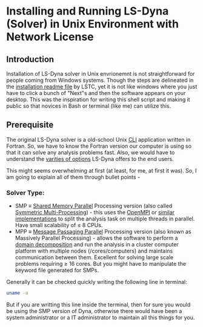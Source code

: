 # Installing and Running LS-Dyna (Solver) in Unix Environment with Network License

## Introduction

Installation of LS-Dyna solver in Unix envrionemnt is not straightforward for people coming from Windows systems. Though the steps are delineated in the [installation readme file](https://ftp.lstc.com/user/ls-dyna/R11.2.1/README_installation.txt) by LSTC, yet it is not like windows where you just have to click a bunch of "Next"s and then the software appears on your desktop. This was the inspiration for writing this shell script and making it public so that novices in Bash or terminal (like me) can utilize this.

## Prerequisite
The original LS-Dyna solver is a old-school Unix [CLI](https://en.wikipedia.org/wiki/Command-line_interface) application written in Fortran. So, we have to know the Fortran version our computer is using so that it can solve any analysis problems fast. Also, we would have to understand the [varities of options](https://lsdyna.ansys.com/downloader-filter/) LS-Dyna offers to the end users.

This might seems overwhelming at first (at least, for me, at first it was). So, I am going to explain all of them through bullet points -

### Solver Type:
* SMP ≡ [Shared Memory Parallel](https://ftp.lstc.com/anonymous/outgoing/support/PRESENTATIONS/mpp_201305.pdf) Processing version (also called [Symmetric Multi-Processing](https://www.oasys-software.com/dyna/wp-content/uploads/2019/01/Webinar_MPP-LS-DYNA.pdf)) - this uses the [OpenMPI](https://www.open-mpi.org/) or [similar implementations](https://www.intel.com/content/www/us/en/developer/tools/oneapi/mpi-library.html) to split the analysis task on multiple threads in parallel. Have small scalability of $\leq$ 8 CPUs.
* MPP ≡ [Message Passaging Parallel](https://ftp.lstc.com/anonymous/outgoing/support/PRESENTATIONS/mpp_201305.pdf) Processing version (also known as Massively Parallel Processing) - allows the software to perform a [domain decomposition](https://www.oasys-software.com/dyna/wp-content/uploads/2019/01/Webinar_MPP-LS-DYNA.pdf) and run the analysis in a cluster computer platform with multiple nodes (/cores/computers) and maintains communication between them. Excellent for solving large scale problems requiring $\geq$ 16 cores. But you might have to manipulate the keyword file generated for SMPs.

Generally it can be checked quickly writing the following line in terminal:

```bash
uname -a
```
But if you are writting this line inside the terminal, then for sure you would be using the SMP version of Dyna, otherwise there would have been a system administrator or a IT administrator to maintain all this things for you.
